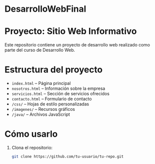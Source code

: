 # DesarrolloWebFinal


# Proyecto: Sitio Web Informativo

Este repositorio contiene un proyecto de desarrollo web realizado como parte del curso de Desarrollo Web.

# Estructura del proyecto

- `index.html` – Página principal
- `nosotros.html` – Información sobre la empresa
- `servicios.html` – Sección de servicios ofrecidos
- `contacto.html` – Formulario de contacto
- `/css/` – Hojas de estilo personalizadas
- `/imagenes/` – Recursos gráficos
- `/java/` – Archivos JavaScript

# Cómo usarlo

1. Clona el repositorio:
   ```bash
   git clone https://github.com/tu-usuario/tu-repo.git
